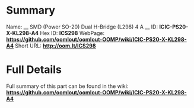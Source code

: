 
Summary
=================

Name: __ SMD (Power SO-20) Dual H-Bridge (L298) 4 A __
ID: __ICIC-PS20-X-KL298-A4__
Hex ID: __ICS298__
WebPage: __https://github.com/oomlout/oomlout-OOMP/wiki/ICIC-PS20-X-KL298-A4__
Short URL: __http://oom.lt/ICS298__

Full Details
==========================
Full summary of this part can be found in the wiki:   
__https://github.com/oomlout/oomlout-OOMP/wiki/ICIC-PS20-X-KL298-A4__   

